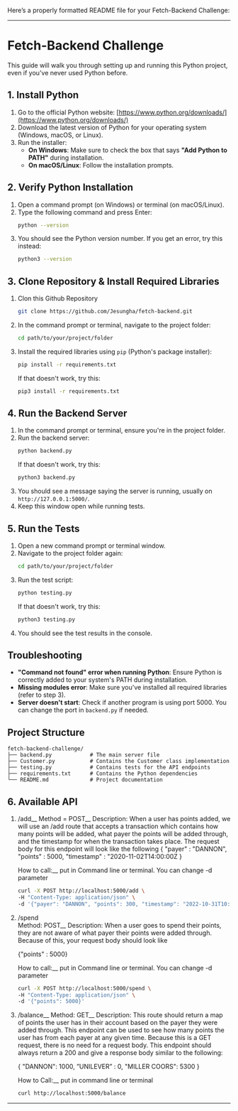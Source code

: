 Here’s a properly formatted README file for your Fetch-Backend Challenge:

---

# Fetch-Backend Challenge

This guide will walk you through setting up and running this Python project, even if you've never used Python before.

## 1. Install Python

1. Go to the official Python website: [https://www.python.org/downloads/](https://www.python.org/downloads/)
2. Download the latest version of Python for your operating system (Windows, macOS, or Linux).
3. Run the installer:
    - **On Windows**: Make sure to check the box that says **"Add Python to PATH"** during installation.
    - **On macOS/Linux**: Follow the installation prompts.

## 2. Verify Python Installation

1. Open a command prompt (on Windows) or terminal (on macOS/Linux).
2. Type the following command and press Enter:
    ```bash
    python --version
    ```
3. You should see the Python version number. If you get an error, try this instead:
    ```bash
    python3 --version
    ```

## 3. Clone Repository & Install Required Libraries

1. Clon this Github Repository
    ```bash
    git clone https://github.com/Jesungha/fetch-backend.git
    ```

2. In the command prompt or terminal, navigate to the project folder:
    ```bash
    cd path/to/your/project/folder
    ```
3. Install the required libraries using `pip` (Python's package installer):
    ```bash
    pip install -r requirements.txt
    ```
    If that doesn't work, try this:
    ```bash
    pip3 install -r requirements.txt
    ```

## 4. Run the Backend Server

1. In the command prompt or terminal, ensure you're in the project folder.
2. Run the backend server:
    ```bash
    python backend.py
    ```
    If that doesn't work, try this:
    ```bash
    python3 backend.py
    ```
3. You should see a message saying the server is running, usually on `http://127.0.0.1:5000/`.
4. Keep this window open while running tests.

## 5. Run the Tests

1. Open a new command prompt or terminal window.
2. Navigate to the project folder again:
    ```bash
    cd path/to/your/project/folder
    ```
3. Run the test script:
    ```bash
    python testing.py
    ```
    If that doesn't work, try this:
    ```bash
    python3 testing.py
    ```
4. You should see the test results in the console.

## Troubleshooting

- **"Command not found" error when running Python**: Ensure Python is correctly added to your system's PATH during installation.
- **Missing modules error**: Make sure you've installed all required libraries (refer to step 3).
- **Server doesn't start**: Check if another program is using port 5000. You can change the port in `backend.py` if needed.

## Project Structure

```
fetch-backend-challenge/
├── backend.py            # The main server file
├── Customer.py           # Contains the Customer class implementation
├── testing.py            # Contains tests for the API endpoints
├── requirements.txt      # Contains the Python dependencies
└── README.md             # Project documentation
```

## 6. Available API

1. /add__
    Method = POST__
    Description: When a user has points added, we will use an /add route that accepts a transaction which contains
    how many points will be added, what payer the points will be added through, and the timestamp for when the
    transaction takes place. The request body for this endpoint will look like the following
    {
        "payer" : "DANNON",
        "points" : 5000,
        "timestamp" : "2020-11-02T14:00:00Z
    }

    How to call:__
    put in Command line or terminal. You can change -d parameter
    ```Bash
    curl -X POST http://localhost:5000/add \
    -H "Content-Type: application/json" \
    -d '{"payer": "DANNON", "points": 300, "timestamp": "2022-10-31T10:00:00Z"}'

    ```

2. /spend\
    Method: POST__
    Description: When a user goes to spend their points, they are not aware of what payer their points were added
    through. Because of this, your request body should look like

    {"points" : 5000}

    How to call:__
    put in Command line or terminal. You can change -d parameter
    ```Bash
    curl -X POST http://localhost:5000/spend \
    -H "Content-Type: application/json" \
    -d '{"points": 5000}'
    ```

3. /balance__
    Method: GET__
    Description: This route should return a map of points the user has in their account based on the payer they were
    added through. This endpoint can be used to see how many points the user has from each payer at any given
    time. Because this is a GET request, there is no need for a request body. This endpoint should always
    return a 200 and give a response body similar to the following:
    
    {
        "DANNON": 1000,
        ”UNILEVER” : 0,
        "MILLER COORS": 5300
    }
    

    How to Call:__
    put in command line or terminal
    ```Bash
    curl http://localhost:5000/balance
    ```
    
---
